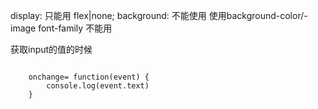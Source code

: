 display: 只能用 flex|none;
background: 不能使用 使用background-color/-image
font-family 不能用

获取input的值的时候 

```

	onchange= function(event) {
		console.log(event.text)
	}
	
```